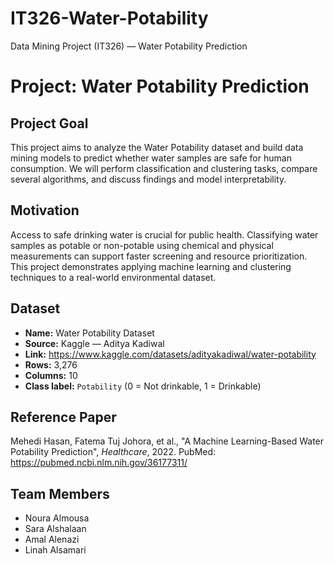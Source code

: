 # IT326-Water-Potability
Data Mining Project (IT326) — Water Potability Prediction
# Project: Water Potability Prediction

## Project Goal
This project aims to analyze the Water Potability dataset and build data mining models to predict whether water samples are safe for human consumption. We will perform classification and clustering tasks, compare several algorithms, and discuss findings and model interpretability.

## Motivation
Access to safe drinking water is crucial for public health. Classifying water samples as potable or non-potable using chemical and physical measurements can support faster screening and resource prioritization. This project demonstrates applying machine learning and clustering techniques to a real-world environmental dataset.

## Dataset
- **Name:** Water Potability Dataset  
- **Source:** Kaggle — Aditya Kadiwal  
- **Link:** https://www.kaggle.com/datasets/adityakadiwal/water-potability  
- **Rows:** 3,276  
- **Columns:** 10  
- **Class label:** `Potability` (0 = Not drinkable, 1 = Drinkable)

## Reference Paper
Mehedi Hasan, Fatema Tuj Johora, et al., "A Machine Learning-Based Water Potability Prediction", *Healthcare*, 2022. PubMed: https://pubmed.ncbi.nlm.nih.gov/36177311/

## Team Members
- Noura Almousa
- Sara Alshalaan 
- Amal Alenazi 
- Linah Alsamari

